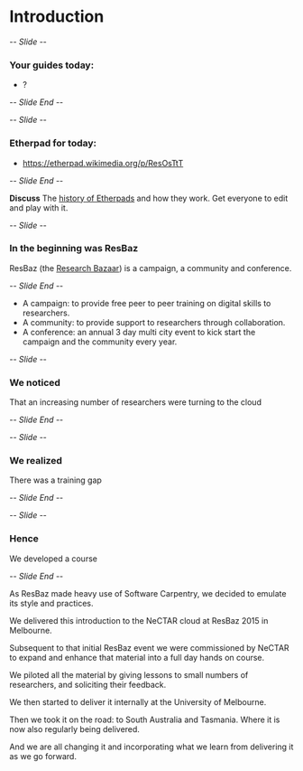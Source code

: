 # Introduction

-- *Slide* --

### Your guides today:

* ?

-- *Slide End* --

-- *Slide* --

### Etherpad for today:

* https://etherpad.wikimedia.org/p/ResOsTtT

-- *Slide End* --

**Discuss** The [history of Etherpads](https://en.wikipedia.org/wiki/Etherpad) and how they work. 
Get everyone to edit and play with it.

-- *Slide* --

### In the beginning was ResBaz

ResBaz (the [Research Bazaar](http://melbourne.resbaz.edu.au/)) is a campaign, a community and conference.

-- *Slide End* --

* A campaign: to provide free peer to peer training on digital skills to researchers.
* A community: to provide support to researchers through collaboration.
* A conference: an annual 3 day multi city event to kick start the campaign and the community every year.

-- *Slide* --

### We noticed

That an increasing number of researchers were turning to the cloud

-- *Slide End* --

-- *Slide* --

### We realized

There was a training gap

-- *Slide End* --

-- *Slide* --

### Hence

We developed a course

-- *Slide End* --

As ResBaz made heavy use of Software Carpentry, we decided to emulate its style and practices.

We delivered this introduction to the NeCTAR cloud at ResBaz 2015 in Melbourne.

Subsequent to that initial ResBaz event we were commissioned by NeCTAR to expand and enhance that material into a
full day hands on course.

We piloted all the material by giving lessons to small numbers of researchers, and soliciting their feedback.

We then started to deliver it internally at the University of Melbourne.

Then we took it on the road: to South Australia and Tasmania. Where it is now also regularly being delivered.

And we are all changing it and incorporating what we learn from delivering it as we go forward.

